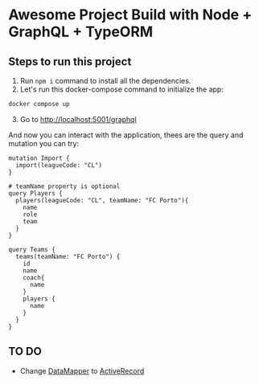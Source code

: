 # Awesome Project Build with Node + GraphQL + TypeORM

## Steps to run this project

1. Run `npm i` command to install all the dependencies.
2. Let's run this docker-compose command to initialize the app:

```sh
docker compose up
```

3. Go to [http://localhost:5001/graphql][def]

And now you can interact with the application, thees are the query and mutation you can try:

```code
mutation Import {
  import(leagueCode: "CL")
}

# teamName property is optional
query Players {
  players(leagueCode: "CL", teamName: "FC Porto"){
    name
    role
    team
  }
}

query Teams {
  teams(teamName: "FC Porto") {
    id
    name
    coach{
      name
    }
    players {
      name
    }
  }
}
```

## TO DO

- Change [DataMapper][dataMapper] to [ActiveRecord][activeRecord]

[def]: http://localhost:5001/graphql
[dataMapper]: https://github.com/typeorm/typeorm/blob/HEAD/docs/active-record-data-mapper.md#what-is-the-data-mapper-pattern
[activeRecord]: https://github.com/typeorm/typeorm/blob/HEAD/docs/active-record-data-mapper.md#what-is-the-active-record-pattern
